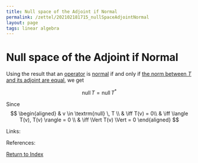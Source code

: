 ```yaml
---
title: Null space of the Adjoint if Normal
permalink: /zettel/202102181715_nullSpaceAdjointNormal
layout: page
tags: linear algebra
---
```

# Null space of the Adjoint if Normal

Using the result that an [operator](202102082104_operatorDefinition) is [normal](202102162200_normalOperatorDefinition) 
if and only if [the norm between $T$ and its adjoint are equal](202102162206_normalNormAdjoint), we get 

$$
\textrm{null} \, T = \textrm{null} \, T^*
$$

Since 
$$
\begin{aligned}
& v \in \textrm{null} \, T \\
& \iff T(v) = 0\\
& \iff \langle T(v), T(v) \rangle = 0 \\
& \iff \Vert T(v) \Vert = 0
\end{aligned}
$$


Links: 

References: 

[Return to Index](index)
